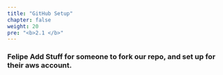 ```yaml
---
title: "GitHub Setup"
chapter: false
weight: 20
pre: "<b>2.1 </b>"
---
```


### Felipe Add Stuff for someone to fork our repo, and set up for their aws account. 